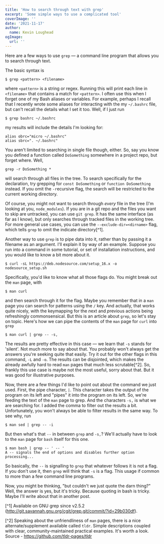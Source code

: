 ```yaml
---
title: 'How to search through text with grep'
excerpt: 'Some simple ways to use a complicated tool'
coverImage: ''
date: '2021-11-17'
author:
  name: Kevin Loughead
ogImage:
  url: ''
---
```


Here are a few ways to use `grep` — a command line program that allows you to 
search through text. 

The basic syntax is

```plain-text
$ grep <pattern> <filename>
```

where `<pattern>` is a string or regex. Running this will print each line in
`<filename>` that contains a match for `<pattern>`. I often use this when I 
forget one of my Bash aliases or variables. For example, perhaps I recall that
I recently wrote some aliases for interacting with the my `~/.bashrc` file, but can't recall the details what I set it too. Well, if I just run

```plain-text
$ grep bashrc ~/.bashrc
```

my results will include the details I'm looking for:

```plain-text
alias obrc="micro ~/.bashrc"
alias sbrc=". ~/.bashrc"
```

You aren't limited to searching in single file though, either. So, say you know
you defined a function called `DoSomething` somewhere in a project repo, but
forget where. Well, 

```plain-text
grep -r DoSomething *
```

will search through all files in the tree. To search 
specifically for the declaration, try grepping for `const DoSomething` or
`function DoSomething` instead. If you omit the `-r`ecursive flag,
the search will be restricted to the current working directory. 

Of course, you might not want to search through _every_ file in the tree (I'm
looking at you, `node_modules`). If you are in a git repo and the files you want
to skip are untracked, you can use `git grep`. It has the same interface (as 
far as I know), but only searches through tracked files in the working tree.
For more general use cases, you can use the `--exclude-dir=<dirname>` flag, 
which tells `grep` to omit the indicate directory[^1].

Another way to use `grep` is to pipe data into it, rather than by passing it a
filename as an argument. I'll explain it by way of an example. Suppose you run 
into a command in some tutorial, or set of installation instructions, and you 
would like to know a bit more about it.

```plain-text
$ curl -sL https://deb.nodesource.com/setup_16.x -o nodesource_setup.sh
```

Specifically, you'd like to know what all those flags do. You might break out
the `man` page, with

```plain-text
$ man curl 
```

and then search through it for the flag. Maybe you remember that in a `man` page
you can search for patterns using the `/` key. And actually, that works quite 
nicely, with the keymapping for the *n*ext and *p*revious actions being 
refreshingly commonsensical. But this is an article about `grep`, so let's stay
on topic. Here's how we can pipe the contents of the `man` page for `curl` into
`grep`

```plain-text
$ man curl | grep -- -s,
```

The results are pretty effective in this case — we learn that `-s` stands for 'silent'. Not much more to say about that. You probably won't always get the
answers you're seeking quite that easily. Try it out for the other flags in this
command, `-L` and `-o`. The results can be disjointed, which makes the already
awfully hard to read `man` pages that much less scrutable[^2]. So, frankly this
use case is maybe not the most useful, sorry about that. But it was good for
illustrative purposes.

Now, there are a few things I'd like to point out about the command we just used. First, the pipe character, `|`. This character takes the output of the program 
on its left and "pipes" it into the program on its left. So, we're feeding the 
text of the `man` page to grep. And the characters `-s,` is what we are
searching for. I added the comma to filter out the results a bit. Unfortunately,
you won't always be able to filter results in the same way. To see why, run 

```plain-text
$ man sed | grep -- -i
```

But then what's that `--` in between `grep` and `-s,`? We'll actually have to
look to the `man` page for `bash` itself for this one.

```plain-text
$ man bash | grep -- ' -- '
A -- signals the end of options and disables further option processing...
```

So basically, the `--` is signalling to `grep` that whatever follows it is not
a flag. If you don't use it, then `grep` will think that `-s` is a flag. This 
usage if common to more than a few command line programs. 

Now, you might be thinking, "but couldn't we just quote the darn thing?" Well, 
the answer is yes, but it's tricky. Because quoting in bash is tricky. Maybe I'll
write about that in another post.

[^1] Available on GNU grep since v2.5.2 (http://git.savannah.gnu.org/cgit/grep.git/commit/?id=29b030df).

[^2] Speaking about the unfriendliness of `man` pages, there is a nice 
alternate/supplement available called `tldr`. Simple descriptions coupled with clear, community-maintained practical examples. It's worth a look. 
Source - https://github.com/tldr-pages/tldr